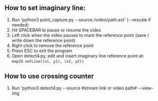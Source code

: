 ## How to set imaginary line:
1. Run 'python3 point_capture.py --source /video/path.ext' (--rescale if needed)
2. Hit SPACEBAR to pause or resume the video
3. Left click when the video pauses to mark the reference point (save / write down the reference point)
4. Right click to remove the reference point
5. Press ESC to exit the program
6. Open detect4.py, edit and insert imaginary line reference point at: 
` map2d.setLine((x1, y1), (x2, y2)) `


## How to use crossing counter
1. Run 'python3 detect4.py --source #stream link or video path# --view-img
